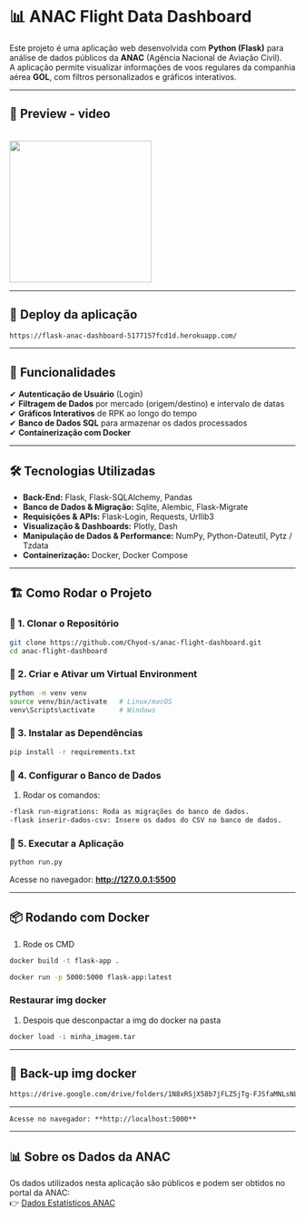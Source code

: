 # 📊 ANAC Flight Data Dashboard

Este projeto é uma aplicação web desenvolvida com **Python (Flask)** para análise de dados públicos da **ANAC** (Agência Nacional de Aviação Civil).  
A aplicação permite visualizar informações de voos regulares da companhia aérea **GOL**, com filtros personalizados e gráficos interativos.

---
## 🔹 Preview - video

<br>
<div style="display: inline_block">
  <a href="https://www.youtube.com/watch?v=XXX2ErZkyJY" target="_blank">
    <img height="250" src="https://drive.google.com/uc?id=1Z-elydGDMC-LEcyf61BbWIDJHjH5jL1A"/>
  </a>
</div>

---
## 🔹 Deploy da aplicação

```sh
https://flask-anac-dashboard-5177157fcd1d.herokuapp.com/
```
---
## 🚀 Funcionalidades

✔ **Autenticação de Usuário** (Login)  
✔ **Filtragem de Dados** por mercado (origem/destino) e intervalo de datas  
✔ **Gráficos Interativos** de RPK ao longo do tempo  
✔ **Banco de Dados SQL** para armazenar os dados processados  
✔ **Containerização com Docker**  

---

## 🛠️ Tecnologias Utilizadas

- **Back-End:** Flask, Flask-SQLAlchemy, Pandas  
- **Banco de Dados & Migração:** Sqlite, Alembic, Flask-Migrate
- **Requisições & APIs:** Flask-Login, Requests, Urllib3 
- **Visualização & Dashboards:**  Plotly, Dash 
- **Manipulação de Dados & Performance:**  NumPy, Python-Dateutil, Pytz / Tzdata
- **Containerização:** Docker, Docker Compose  

---

## 🏗️ Como Rodar o Projeto

### 🔹 1. Clonar o Repositório
```sh
git clone https://github.com/Chyod-s/anac-flight-dashboard.git
cd anac-flight-dashboard
```

### 🔹 2. Criar e Ativar um Virtual Environment
```sh
python -m venv venv
source venv/bin/activate   # Linux/macOS
venv\Scripts\activate      # Windows
```

### 🔹 3. Instalar as Dependências
```sh
pip install -r requirements.txt
```

### 🔹 4. Configurar o Banco de Dados
1. Rodar os comandos:
```sh
-flask run-migrations: Roda as migrações do banco de dados.
-flask inserir-dados-csv: Insere os dados do CSV no banco de dados.
```

### 🔹 5. Executar a Aplicação
```sh
python run.py
```
Acesse no navegador: **http://127.0.0.1:5500**

---

## 📦 Rodando com Docker
1. Rode os CMD

```sh
docker build -t flask-app .

docker run -p 5000:5000 flask-app:latest
```

### Restaurar img docker
1. Despois que desconpactar a img do docker  na pasta

```sh
docker load -i minha_imagem.tar

```

---
## 🔹 Back-up img docker

```sh
https://drive.google.com/drive/folders/1N8xRSjX58b7jFLZ5jTg-FJSfaMNLsNLZ?usp=sharing
```
---

```
Acesse no navegador: **http://localhost:5000**
```

---



## 📊 Sobre os Dados da ANAC

Os dados utilizados nesta aplicação são públicos e podem ser obtidos no portal da ANAC:  
👉 [Dados Estatísticos ANAC](https://sistemas.anac.gov.br/dadosabertos/Voos%20e%20opera%C3%A7%C3%B5es%20a%C3%A9reas/Dados%20Estat%C3%ADsticos%20do%20Transporte%20A%C3%A9reo/)
